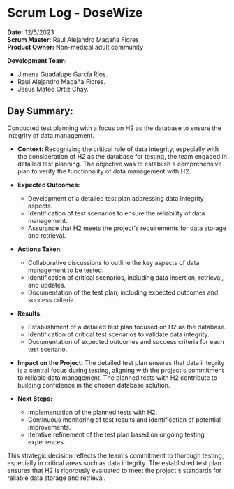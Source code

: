 # Scrum Log - DoseWize

**Date:** 12/5/2023  
**Scrum Master:**  Raul Alejandro Magaña Flores  
**Product Owner:**  Non-medical adult community  

**Development Team:**
-   Jimena Guadalupe García Ríos.
-   Raul Alejandro Magaña Flores.
-   Jesus Mateo Ortiz Chay.

## Day Summary:
  Conducted test planning with a focus on H2 as the database to ensure the integrity of data management.

- **Context:**
  Recognizing the critical role of data integrity, especially with the consideration of H2 as the database for testing, the team engaged in detailed test planning. The objective was to establish a comprehensive plan to verify the functionality of data management with H2.

- **Expected Outcomes:**
  - Development of a detailed test plan addressing data integrity aspects.
  - Identification of test scenarios to ensure the reliability of data management.
  - Assurance that H2 meets the project's requirements for data storage and retrieval.

- **Actions Taken:**
  - Collaborative discussions to outline the key aspects of data management to be tested.
  - Identification of critical scenarios, including data insertion, retrieval, and updates.
  - Documentation of the test plan, including expected outcomes and success criteria.

- **Results:**
  - Establishment of a detailed test plan focused on H2 as the database.
  - Identification of critical test scenarios to validate data integrity.
  - Documentation of expected outcomes and success criteria for each test scenario.

- **Impact on the Project:**
  The detailed test plan ensures that data integrity is a central focus during testing, aligning with the project's commitment to reliable data management. The planned tests with H2 contribute to building confidence in the chosen database solution.

- **Next Steps:**
  - Implementation of the planned tests with H2.
  - Continuous monitoring of test results and identification of potential improvements.
  - Iterative refinement of the test plan based on ongoing testing experiences.

This strategic decision reflects the team's commitment to thorough testing, especially in critical areas such as data integrity. The established test plan ensures that H2 is rigorously evaluated to meet the project's standards for reliable data storage and retrieval.